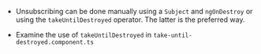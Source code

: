 - Unsubscribing can be done manually using a `Subject` and `ngOnDestroy` or using the `takeUntilDestroyed` operator. The latter is the preferred way.

- Examine the use of `takeUntilDestroyed` in `take-until-destroyed.component.ts`
